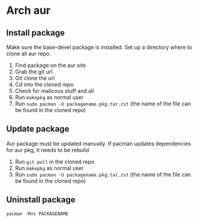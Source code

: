 # Arch aur

## Install package

Make sure the base-devel package is installed.
Set up a directory where to clone all aur repo.

1. Find package on the aur site
2. Grab the git url
3. Git clone the url
4. Cd into the cloned repo
5. Check for malicous stuff and all
6. Run `makepkg` as normal user
7. Run `sudo pacman -U packagename.pkg.tar.zst` (the name of the file can be found in the cloned repo)

## Update package

Aur package must be updated manually.
If pacman updates dependencies for aur pkg, it needs to be rebuild

1. Run `git pull` in the cloned repo
2. Run `makepkg` as normal user
3. Run `sudo pacman -U packagename.pkg.tar.zst` (the name of the file can be found in the cloned repo)

## Uninstall package

`pacman -Rns PACKAGENAME`
